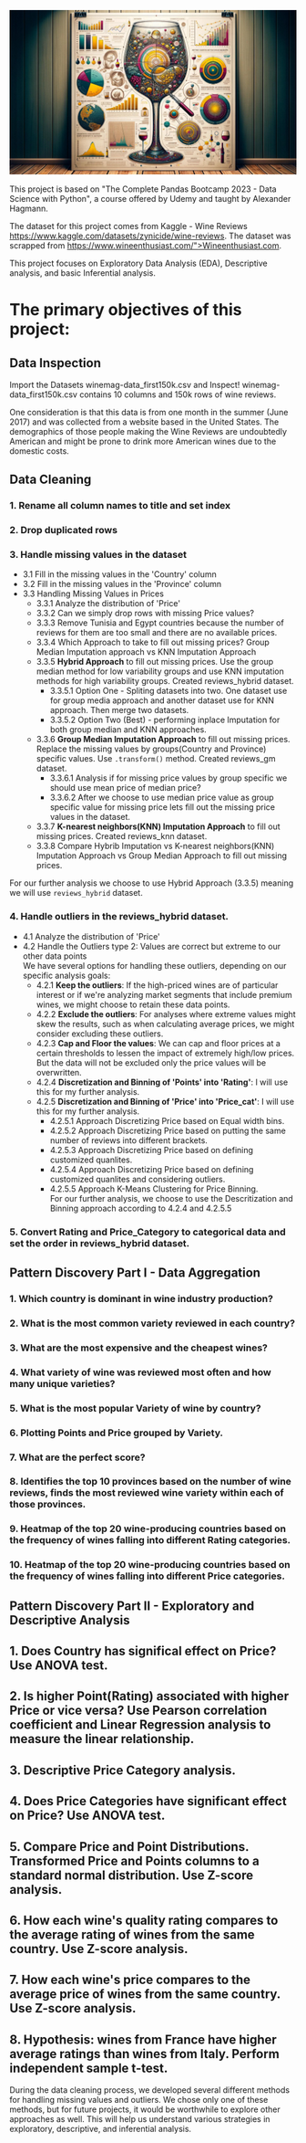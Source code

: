 ![Exploratory and Descriptive Wine Reviews Analysis](./support_files/readme_image.jpg)

This project is based on "The Complete Pandas Bootcamp 2023 - Data Science with Python", a course offered by Udemy
and taught by Alexander Hagmann. 

The dataset for this project comes from Kaggle - Wine Reviews https://www.kaggle.com/datasets/zynicide/wine-reviews.
The dataset was scrapped from https://www.wineenthusiast.com/">Wineenthusiast.com.

This project focuses on Exploratory Data Analysis (EDA), Descriptive analysis, and basic Inferential analysis.  

# **The primary objectives of this project:**

## **Data Inspection**

Import the Datasets winemag-data_first150k.csv and Inspect! winemag-data_first150k.csv contains 10 columns and 150k rows of wine reviews.

One consideration is that this data is from one month in the summer (June 2017) and was collected from a website based in the United States. The demographics of those people making the Wine Reviews are undoubtedly American and might be prone to drink more American wines due to the domestic costs.

## **Data Cleaning**

### 1. Rename all column names to title and set index  
### 2. Drop duplicated rows  
### 3. Handle missing values in the dataset 
- 3.1 Fill in the missing values in the 'Country' column  
- 3.2 Fill in the missing values in the 'Province' column  
- 3.3 Handling Missing Values in Prices  
    - 3.3.1 Analyze the distribution of 'Price'  
    - 3.3.2 Can we simply drop rows with missing Price values?   
    - 3.3.3 Remove Tunisia and Egypt countries because the number of reviews for them are too small and there are no available prices.    
    - 3.3.4 Which Approach to take to fill out missing prices? Group Median Imputation approach vs KNN Imputation Approach  
    - 3.3.5 **Hybrid Approach** to fill out missing prices. Use the group median method for low variability groups and use KNN imputation methods for high variability groups. Created reviews_hybrid dataset.  
         - 3.3.5.1 Option One - Spliting datasets into two. One dataset use for group media approach and another dataset use for KNN approach. Then merge two datasets.  
         - 3.3.5.2 Option Two (Best) - performing inplace Imputation for both group median and KNN approaches.  
    - 3.3.6 **Group Median Imputation Approach** to fill out missing prices. Replace the missing values by groups(Country and Province) specific values. Use `.transform()` method. Created reviews_gm dataset.    
         - 3.3.6.1 Analysis if for missing price values by group specific we should use mean price of median price?  
         - 3.3.6.2 After we choose to use median price value as group specific value for missing price lets fill out the missing price values in the dataset.  
    - 3.3.7 **K-nearest neighbors(KNN) Imputation Approach** to fill out missing prices. Created reviews_knn dataset.    
    - 3.3.8 Compare Hybrib Imputation vs K-nearest neighbors(KNN) Imputation Approach vs Group Median Approach to fill out missing prices.  

For our further analysis we choose to use Hybrid Approach (3.3.5) meaning we will use `reviews_hybrid` dataset.   

### 4. Handle outliers in the reviews_hybrid dataset.   
- 4.1 Analyze the distribution of 'Price'  
- 4.2 Handle the Outliers type 2: Values are correct but extreme to our other data points  
We have several options for handling these outliers, depending on our specific analysis goals: 
    - 4.2.1 **Keep the outliers**: If the high-priced wines are of particular interest or if we're analyzing market segments that include premium wines, we might choose to retain these data points.  
    - 4.2.2 **Exclude the outliers**: For analyses where extreme values might skew the results, such as when calculating average prices, we might consider excluding these outliers.  
    - 4.2.3 **Cap and Floor the values**: We can cap and floor prices at a certain thresholds to lessen the impact of extremely high/low prices. But the data will not be excluded only the price values will be overwritten.  
    - 4.2.4 **Discretization and Binning of 'Points' into 'Rating'**: I will use this for my further analysis.  
    - 4.2.5 **Discretization and Binning of 'Price' into 'Price_cat'**: I will use this for my further analysis.  
         - 4.2.5.1 Approach Discretizing Price based on Equal width bins.  
         - 4.2.5.2 Approach Discretizing Price based on putting the same number of reviews into different brackets.    
         - 4.2.5.3 Approach Discretizing Price based on defining customized quanlites.   
         - 4.2.5.4 Approach Discretizing Price based on defining customized quanlites and considering outliers.  
         - 4.2.5.5 Approach K-Means Clustering for Price Binning.  
For our further analysis, we choose to use the Descritization and Binning approach according to 4.2.4 and 4.2.5.5   

### 5. Convert Rating and Price_Category to categorical data and set the order in reviews_hybrid dataset.    

## **Pattern Discovery Part I - Data Aggregation**  

### 1. Which country is dominant in wine industry production?  
### 2. What is the most common variety reviewed in each country?  
### 3. What are the most expensive and the cheapest wines?
### 4. What variety of wine was reviewed most often and how many unique varieties?
### 5. What is the most popular Variety of wine by country?
### 6. Plotting Points and Price grouped by Variety.
### 7. What are the perfect score?
### 8. Identifies the top 10 provinces based on the number of wine reviews, finds the most reviewed wine variety within each of those provinces.
### 9. Heatmap of the top 20 wine-producing countries based on the frequency of wines falling into different Rating categories.
### 10. Heatmap of the top 20 wine-producing countries based on the frequency of wines falling into different Price categories.

## **Pattern Discovery Part II - Exploratory and Descriptive Analysis**

## 1. Does Country has significal effect on Price? Use ANOVA test.
## 2. Is higher Point(Rating) associated with higher Price or vice versa? Use  Pearson correlation coefficient and Linear Regression analysis to measure the linear relationship.
## 3. Descriptive Price Category analysis.
## 4. Does Price Categories have significant effect on Price? Use ANOVA test.
## 5. Compare Price and Point Distributions. Transformed Price and Points columns to a standard normal distribution. Use Z-score analysis.
## 6. How each wine's quality rating compares to the average rating of wines from the same country. Use Z-score analysis.
## 7. How each wine's price compares to the average price of wines from the same country. Use Z-score analysis.
## 8. Hypothesis: wines from France have higher average ratings than wines from Italy. Perform independent sample t-test.

During the data cleaning process, we developed several different methods for handling missing values and outliers. We 
chose only one of these methods, but for future projects, it would be worthwhile to explore other approaches as well. 
This will help us understand various strategies in exploratory, descriptive, and inferential analysis.